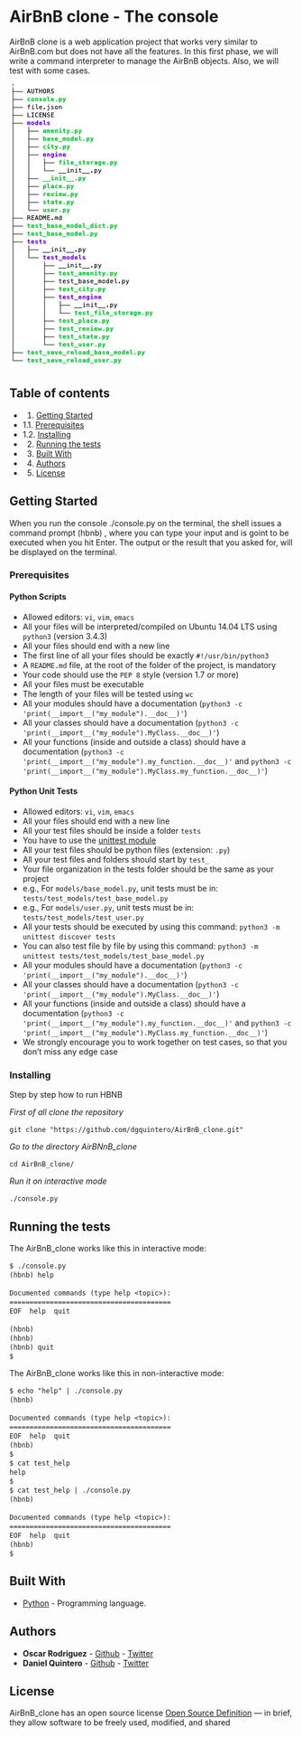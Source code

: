 # AirBnB clone - The console

AirBnB clone is a web application project that works very similar to AirBnB.com but does not have all the features.
In this first phase, we will write a command interpreter to manage the AirBnB objects. Also, we will test with some cases.

![AirBnB project's tree](https://raw.githubusercontent.com/dgquintero/dgquintero.github.io/master/images/Screen%20Shot%202020-02-19%20at%205.21.14%20PM.png)

## Table of contents

- 1. [Getting Started](#Getting-Started)  
- 1.1. [Prerequisites](#Prerequisites)
- 1.2. [Installing](#Installing)
- 2. [Running the tests](#Running-the-tests)
- 3. [Built With](#Built-With)
- 4. [Authors](#Authors)
- 5. [License](#License)
## Getting Started

When you run the console ./console.py on the terminal, the shell issues a command prompt (hbnb) , where you can type your input and is goint to be executed when you hit Enter. The output or the result that you asked for, will be displayed on the terminal.

### Prerequisites

#### Python Scripts

-   Allowed editors: `vi`, `vim`, `emacs`
-   All your files will be interpreted/compiled on Ubuntu 14.04 LTS using  `python3` (version 3.4.3)
-   All your files should end with a new line
-   The first line of all your files should be exactly  `#!/usr/bin/python3`
-   A  `README.md`  file, at the root of the folder of the project, is mandatory
-   Your code should use the  `PEP 8`  style (version 1.7 or more)
-   All your files must be executable
-   The length of your files will be tested using  `wc`
-   All your modules should have a documentation (`python3 -c 'print(__import__("my_module").__doc__)'`)
-   All your classes should have a documentation (`python3 -c 'print(__import__("my_module").MyClass.__doc__)'`)
-   All your functions (inside and outside a class) should have a documentation (`python3 -c 'print(__import__("my_module").my_function.__doc__)'`  and  `python3 -c 'print(__import__("my_module").MyClass.my_function.__doc__)'`)

#### Python Unit Tests

-   Allowed editors:  `vi`,  `vim`,  `emacs`
-   All your files should end with a new line
-   All your test files should be inside a folder  `tests`
-   You have to use the  [unittest module](https://intranet.hbtn.io/rltoken/QX7d4D__xhOJIGIWZBp39g "unittest module")
-   All your test files should be python files (extension:  `.py`)
-   All your test files and folders should start by  `test_`
-   Your file organization in the tests folder should be the same as your project
-   e.g., For  `models/base_model.py`, unit tests must be in:  `tests/test_models/test_base_model.py`
-   e.g., For  `models/user.py`, unit tests must be in:  `tests/test_models/test_user.py`
-   All your tests should be executed by using this command:  `python3 -m unittest discover tests`
-   You can also test file by file by using this command:  `python3 -m unittest tests/test_models/test_base_model.py`
-   All your modules should have a documentation (`python3 -c 'print(__import__("my_module").__doc__)'`)
-   All your classes should have a documentation (`python3 -c 'print(__import__("my_module").MyClass.__doc__)'`)
-   All your functions (inside and outside a class) should have a documentation (`python3 -c 'print(__import__("my_module").my_function.__doc__)'`  and  `python3 -c 'print(__import__("my_module").MyClass.my_function.__doc__)'`)
-   We strongly encourage you to work together on test cases, so that you don’t miss any edge case

### Installing

Step by step how to run HBNB

*First of all clone the repository* 

```
git clone "https://github.com/dgquintero/AirBnB_clone.git"
```

*Go to the directory AirBNnB_clone*
```
cd AirBnB_clone/
```
*Run it on interactive mode*
```
./console.py
```

## Running the tests

The AirBnB_clone works like this in interactive mode:

```
$ ./console.py
(hbnb) help

Documented commands (type help <topic>):
========================================
EOF  help  quit

(hbnb) 
(hbnb) 
(hbnb) quit
$
```

The AirBnB_clone works like this in non-interactive mode:

```
$ echo "help" | ./console.py
(hbnb)

Documented commands (type help <topic>):
========================================
EOF  help  quit
(hbnb) 
$
$ cat test_help
help
$
$ cat test_help | ./console.py
(hbnb)

Documented commands (type help <topic>):
========================================
EOF  help  quit
(hbnb) 
$
```

## Built With

* [Python](https://www.python.org) - Programming language.



## Authors
* **Oscar Rodriguez** - [Github](https://github.com/oscarmrt) - [Twitter](https://twitter.com/OscaRT07)
* **Daniel Quintero** - [Github](https://github.com/dgquintero) - [Twitter](https://twitter.com/danielq02)


## License

AirBnB_clone has an open source license [Open Source Definition](https://opensource.org/osd) — in brief, they allow software to be freely used, modified, and shared
